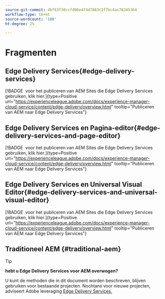 ```yaml
---
source-git-commit: dbf63f30ccfd06e4f4d7883c2f7bc4ac78245364
workflow-type: tm+mt
source-wordcount: '108'
ht-degree: 2%

---
```

# Fragmenten

## Edge Delivery Services{#edge-delivery-services}

[!BADGE &#x200B; voor het publiceren van AEM Sites die Edge Delivery Services gebruiken, klik hier.]{type=Positive url="https://experienceleague.adobe.com/docs/experience-manager-cloud-service/content/edge-delivery/overview.html" tooltip="Publiceren van AEM naar Edge Delivery Services"}

## Edge Delivery Services en Pagina-editor{#edge-delivery-services-and-page-editor}

[!BADGE &#x200B; voor het publiceren van AEM Sites die Edge Delivery Services gebruiken, klik hier.]{type=Positive url="https://experienceleague.adobe.com/docs/experience-manager-cloud-service/content/edge-delivery/overview.html" tooltip="Publiceren van AEM naar Edge Delivery Services"}

## Edge Delivery Services en Universal Visual Editor{#edge-delivery-services-and-universal-visual-editor}

[!BADGE &#x200B; voor het publiceren van AEM Sites die Edge Delivery Services gebruiken, klik hier.]{type=Positive url="https://experienceleague.adobe.com/docs/experience-manager-cloud-service/content/edge-delivery/overview.html" tooltip="Publiceren van AEM naar Edge Delivery Services"}

## Traditioneel AEM {#traditional-aem}

>[!TIP]
>
>**hebt u Edge Delivery Services voor AEM overwogen?**
>
>U kunt de methoden die in dit document worden beschreven, blijven gebruiken voor bestaande projecten. Nochtans voor nieuwe projecten, adviseert Adobe leveraging [ Edge Delivery Services.](https://experienceleague.adobe.com/en/docs/experience-manager-cloud-service/content/edge-delivery/overview)
